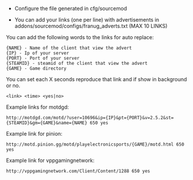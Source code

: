 * Configure the file generated in cfg/sourcemod

* You can add your links (one per line) with advertisements in addons/sourcemod/configs/franug_adverts.txt (MAX 10 LINKS)

You can add the following words to the links for auto replace:
```
{NAME} - Name of the client that view the advert
{IP} - Ip of your server
{PORT} - Port of your server
{STEAMID} - steamid of the client that view the advert
{GAME} - Game directory
```

You can set each X seconds reproduce that link and if show in background or no.
```
<link> <time> <yes|no>
```

Example links for motdgd:
```
http://motdgd.com/motd/?user=10696&ip={IP}&pt={PORT}&v=2.5.2&st={STEAMID}&gm={GAME}&name={NAME} 650 yes
```

Example link for pinion:
```
http://motd.pinion.gg/motd/playelectronicsports/{GAME}/motd.html 650 yes
```

Example link for vppgamingnetwork:
```
http://vppgamingnetwork.com/Client/Content/1288 650 yes
```